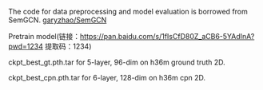 The code for data preprocessing and model evaluation is borrowed from SemGCN.
[garyzhao/SemGCN](https://github.com/garyzhao/SemGCN)


Pretrain model(链接：https://pan.baidu.com/s/1fIsCfD80Z_aCB6-5YAdInA?pwd=1234 提取码：1234)

ckpt_best_gt.pth.tar for 5-layer, 96-dim on h36m ground truth 2D.

ckpt_best_cpn.pth.tar for 6-layer, 128-dim on h36m cpn 2D.
